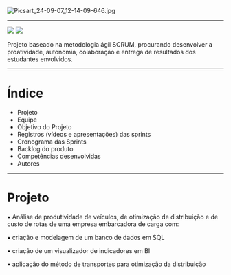 ![Picsart_24-09-07_12-14-09-646.jpg](https://github.com/user-attachments/assets/da5b47c8-8ecd-4022-9b7b-c20d44ca4a46)

------------------------------------------------------------------------------------------------------------------------------------------

 <a href="http://fatecsjc-prd.azurewebsites.net/"><img src="https://img.shields.io/badge/INSTITUIÇÃO%3A-FATEC SÃO JOSÉ DOS CAMPOS-beige"/></a>
 <a href="https://conceptprimefatec.atlassian.net/jira/software/projects/CP3S/boards/3/backlog?assignee=unassigned%2C712020%3A8a58d1bf-2cab-4aad-84b1-37e0f078cfba"><img src="https://img.shields.io/badge/LINK:-JIRA SOFTWARE-blue"/></a>

Projeto baseado na metodologia ágil SCRUM, procurando desenvolver a proatividade, autonomia, colaboração e entrega de resultados dos estudantes envolvidos.

------------------------------------------------------------------------------------------------------------------------------------------

# Índice
* Projeto
* Equipe
* Objetivo do Projeto
* Registros (vídeos e apresentações) das sprints
* Cronograma das Sprints
* Backlog do produto
* Competências desenvolvidas
* Autores

------------------------------------------------------------------------------------------------------------------------------------------

# Projeto 

• Análise de produtividade de veículos, de otimização de distribuição e de custo de rotas de uma empresa embarcadora de carga com:
 
• criação e modelagem de um banco de dados em SQL
 
• criação de um visualizador de indicadores em BI
 
• aplicação do método de transportes para otimização da distribuição